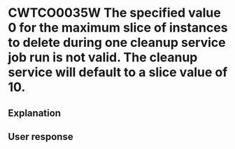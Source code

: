 # CWTCO0035W The specified value 0 for the maximum slice of instances to delete during one cleanup service job run is not valid. The cleanup service will default to a slice value of 10.

## Explanation

## User response